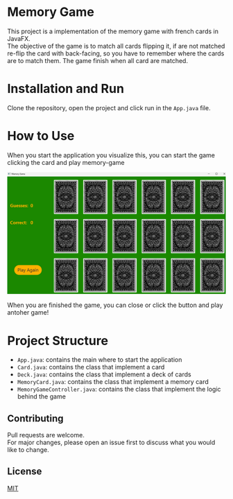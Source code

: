 # Memory Game
This project is a implementation of the memory game with french cards in JavaFX.  
The objective of the game is to match all cards flipping it, if are not matched re-flip the card with back-facing, so you have to remember where the cards are to match them.
The game finish when all card are matched.

# Installation and Run
Clone the repository, open the project and click run in the `App.java` file.  


# How to Use
When you start the application you visualize this, you can start the game clicking the card and play memory-game

![Screenshot](start.png)

When you are finished the game, you can close or click the button and play antoher game!

# Project Structure
* `App.java`: contains the main where to start the application
* `Card.java`: contains the class that implement a card
* `Deck.java`: contains the class that implement a deck of cards
* `MemoryCard.java`: contains the class that implement a memory card
* `MemoryGameController.java`: contains the class that implement the logic behind the game

## Contributing
Pull requests are welcome.  
For major changes, please open an issue first to discuss what you would like to change.

## License
[MIT](https://choosealicense.com/licenses/mit/)
